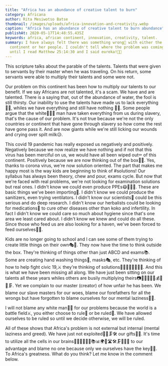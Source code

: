 ```yaml
---
title: "Africa has an abundance of creative talent to burn"
category: Africana
author: Rita Mesiwotso Batse
thumbnail: /images/uploads/africa-innovation-and-creativity.webp
caption: "Africa has an abundance of creative talent to burn abundance"
publishAt: 2020-05-17T14:48:55.435Z
keywords: africa, african continent, innovation, creativity, talent.
summary: I have always felt there was something wrong🤔 with either the African
  continent or her people. I couldn't tell where the problem was coming from
  until I read Matthew 25:14:30 and I said eureka!🕺🏼
---
```


This scripture talks about the parable of the talents. Talents that were given to servants by their master when he was traveling. On his return, some servants were able to multiply their talents and some were not.

Our problem on this continent has been how to multiply our talents to our benefit. If we say Africans are not talented, it's a scam. We have and are talented. There is a saying that, out of the abundance of water, the fool is still thirsty. Our inability to use the talents have made us to lack everything🤦🏻, whiles we have everything and still have nothing 🤷🏻. Some people argue that the white🤴🏽💂 man have taken everything from us during slavery, that's the cause of our problem. It's not true because we're not the only countries or continent that have gone through slavery so how come the rest have gone pass it. And are now giants while we're still licking our wounds and crying over spilt milk😥.

This covid 19 pandemic has really exposed us negatively and positively. Negatively because we now realize we have nothing and if not that this virus has been merciful on us, we would have all been wiped out⚰ of this continent. Positively because we are now thinking out of the box🎁🎉. Yes, thanks to corona virus, we're now solution oriented. The part that makes me happy most is the way kids are beginning to think of #solutions! Our syllabus has always been theory, chew and pour, exams cycle. But now that we're faced with real problems, we're not looking for examination solutions but real ones. I didn't know we could even produce PPEs😷🧤🧦🧥. These are basic things we've been importing🚢. I didn't know we could produce the sanitizers, even trying ventilators. I didn't know our scientists🔬 could be this serious and do deep research. I didn't know our herbalists could be looking for medications🍵 to cure other diseases other than koko and infertility. In fact I didn't know we could care so much about hygiene since that's one area we least cared about. I didn't know we knew and could do all these. Since those who feed us are also looking for a haven, we've been forced to feed ourselves👍🏼.

Kids are no longer going to school and I can see some of them trying to create little things on their own🎭🎨. They now have the time to think outside the box. They're thinking of things other than just ABCD and exams📚. Some are creating hand washing things🚰, masks🎭, etc. They're thinking of how to help fight civic 19,⚔ they're thinking of solutions💃🏻🙌🏼🕵🏼😊😙. And this is what we have been missing all along. We have just been sitting on our talents all these years whiles others are busily multiplying theirs📷📸💡📖📡🔭💰🔑💉🗜. Yet we complain to our master (creator) of how unfair he has been. We blame our slave masters for our woes, blame our forefathers for all the wrongs but have forgotten to blame ourselves for our mental laziness🤦🏻.

I will not blame any white man🙅🏻 for our problems because the world is a battle field⚔, you either choose to rule🔫 or be ruled🔗. We have allowed ourselves to be ruled so until we decide otherwise, we will be ruled.

All of these shows that Africa's problem is not external but internal (mental laziness and greed). We have just not exploited👷🏼🗜🛠 our gifts🤷🏻. It's time to utilize all the cells in our brains🧠🔋📡🔬🔭🔎📚📊🌍🚗🛣🛠🗜🔨🔧🔩 to our advantage and blame no one because only we ourselves have the key🔐🔑. To Africa's greatness. What do you think? Let me know in the comment below.
